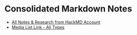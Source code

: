 # Consolidated Markdown Notes

- [All Notes & Research from HackMD Account](https://hackmd.io/Xn_ZlFAIRKCu-GCgAHWUjg?view)
- [Media List Link - All Types](/papers/notes/media-list.md)
